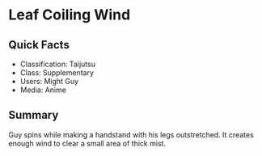 # Leaf Coiling Wind

## Quick Facts
- Classification: Taijutsu
- Class: Supplementary
- Users: Might Guy
- Media: Anime

## Summary
Guy spins while making a handstand with his legs outstretched. It creates enough wind to clear a small area of thick mist.
